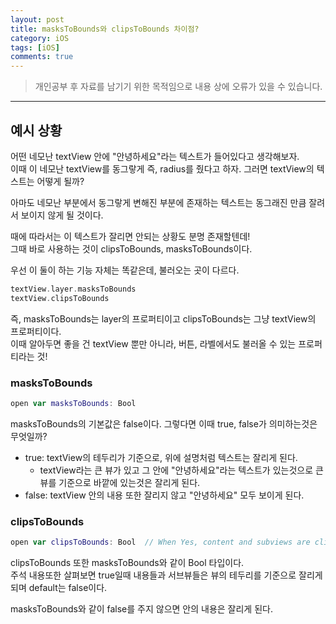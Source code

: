 ```yaml
---
layout: post
title: masksToBounds와 clipsToBounds 차이점?
category: iOS
tags: [iOS]
comments: true
---
```


> 개인공부 후 자료를 남기기 위한 목적임으로 내용 상에 오류가 있을 수 있습니다.    

<hr>


## 예시 상황

어떤 네모난 textView 안에 "안녕하세요"라는 텍스트가 들어있다고 생각해보자.<br>
이때 이 네모난 textView를 동그랗게 즉, radius를 줬다고 하자. 그러면 textView의 텍스트는 어떻게 될까?

아마도 네모난 부분에서 동그랗게 변해진 부분에 존재하는 텍스트는 동그래진 만큼 잘려서 보이지 않게 될 것이다.

때에 따라서는 이 텍스트가 잘리면 안되는 상황도 분명 존재할텐데! <br>
그때 바로 사용하는 것이 clipsToBounds, masksToBounds이다.

우선 이 둘이 하는 기능 자체는 똑같은데, 불러오는 곳이 다르다.


```swift
textView.layer.masksToBounds
textView.clipsToBounds
```

즉, masksToBounds는 layer의 프로퍼티이고 clipsToBounds는 그냥 textView의 프로퍼티이다.<br>
이때 알아두면 좋을 건 textView 뿐만 아니라, 버튼, 라벨에서도 불러올 수 있는 프로퍼티라는 것!


### masksToBounds

```swift
open var masksToBounds: Bool
```

masksToBounds의 기본값은 false이다. 그렇다면 이때 true, false가 의미하는것은 무엇일까?

- true: textView의 테두리가 기준으로, 위에 설명처럼 텍스트는 잘리게 된다.
  - textView라는 큰 뷰가 있고 그 안에 "안녕하세요"라는 텍스트가 있는것으로 큰 뷰를 기준으로 바깥에 있는것은 잘리게 된다.
- false: textView 안의 내용 또한 잘리지 않고 "안녕하세요" 모두 보이게 된다.


### clipsToBounds

```swift
open var clipsToBounds: Bool  // When Yes, content and subviews are clipped to the bounds of the view. Default is No
```

clipsToBounds 또한 masksToBounds와 같이 Bool 타입이다.<br>
주석 내용또한 살펴보면 true일때 내용들과 서브뷰들은 뷰의 테두리를 기준으로 잘리게 되며 default는 false이다.

masksToBounds와 같이 false를 주지 않으면 안의 내용은 잘리게 된다.
